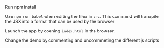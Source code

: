 Run npm install

Use `npn run babel` when editing the files
in `src`. This command will transpile the JSX into a format that can be used by the
browser

Launch the app by opening `index.html` in the browser.

Change the demo by commenting and uncommneting the different js scripts